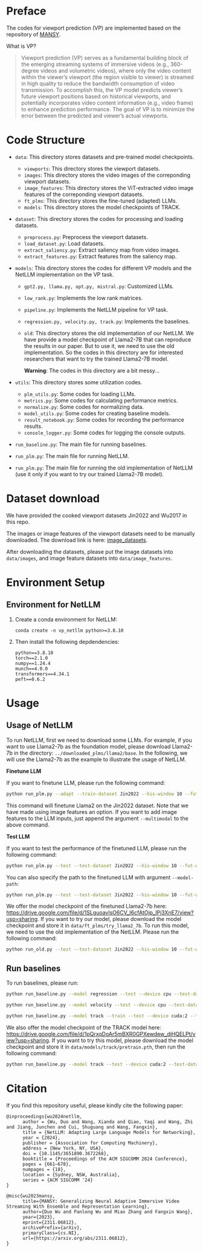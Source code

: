 # Preface
The codes for viewport prediction (VP) are implemented based on the repository of [MANSY](https://github.com/duowuyms/MANSY_ImmersiveVideoStreaming). 

What is VP?
> Viewport prediction (VP) serves as a fundamental building block of the emerging streaming systems of immersive videos (e.g., 360-degree videos and volumetric videos), where only the video content within the viewer’s viewport (the region visible to viewer) is streamed in high quality to reduce the bandwidth
consumption of video transmission. To accomplish this, the VP model predicts viewer’s future viewport positions based on historical viewports, and potentially incorporates video content information (e.g., video frame) to enhance prediction performance. The goal of VP is to minimize the error between the predicted and viewer’s actual viewports.

# Code Structure

- `data`: This directory stores datasets and pre-trained model checkpoints.
   - `viewports`: This directory stores the viewport datasets.
   - `images`: This directory stores the video images of the correponding viewport datasets.
   - `image_features`: This directory stores the ViT-extracted video image features of the correponding viewport datasets.
   - `ft_plms`: This directory stores the fine-tuned (adapted) LLMs.
   - `models`: This directory stores the model checkpoints of TRACK.

- `dataset`: This directory stores the codes for processing and loading datasets.
   - `preprocess.py`: Preprocess the viewport datasets.
   - `load_dataset.py`: Load datasets.
   - `extract_saliency.py`: Extract saliency map from video images.
   - `extract_features.py`: Extract features from the saliency map.

- `models`: This directory stores the codes for different VP models and the NetLLM implementation on the VP task.
   - `gpt2.py, llama.py, opt.py, mistral.py`: Customized LLMs.
   - `low_rank.py`: Implements the low rank matrices.
   - `pipeline.py`: Implements the NetLLM pipeline for VP task.
   - `regression.py, velocity.py, track.py`: Implements the baselines.
   - `old`: This directory stores the old implementation of our NetLLM. We have provide a model checkpoint of Llama2-7B that can reproduce the results in our paper. But to use it, we need to use the old implementation. So the codes in this directory are for interested researchers that want to try the trained Llama2-7B model. 
   
      **Warning**: The codes in this directory are a bit messy...

- `utils`: This directory stores some utilization codes.
   - `plm_utils.py`: Some codes for loading LLMs.
   - `metrics.py`: Some codes for calculating performance metrics.
   - `normalize.py`: Some codes for normalizing data.
   - `model_utils.py`: Some codes for creating baseline models.
   - `result_notebook.py`: Some codes for recording the performance results.
   - `console_logger.py`: Some codes for logging the console outputs.
- `run_baseline.py`: The main file for running baselines. 
- `run_plm.py`: The main file for running NetLLM.

- `run_plm.py`: The main file for running the old implementation of NetLLM (use it only if you want to try our trained Llama2-7B model).

# Dataset download
We have provided the cooked viewport datasets Jin2022 and Wu2017 in this repo. 

The images or image features of the viewport datasets need to be manually downloaded. The download link is here: [image_datasets](https://cuhko365-my.sharepoint.com/:f:/g/personal/223015061_link_cuhk_edu_cn/Es2wxUodbWNDvpTb0Vk3zQwBrbq4aaxTLuVVp2jUtroXsA?e=zPgYvu).

After downloading the datasets, please put the image datasets into `data/images`, and image feature datasets into `data/image_features`.

# Environment Setup
## Environment for NetLLM
1. Create a conda environment for NetLLM:

   `conda create -n vp_netllm python>=3.8.10`

2. Then install the following depdendencies:

   ```
   python==3.8.10
   torch==2.1.0
   numpy==1.24.4
   munch==4.0.0
   transformers==4.34.1
   peft==0.6.2
   ```

# Usage
## Usage of NetLLM
To run NetLLM, first we need to download some LLMs. For example, if you want to use Llama2-7b as the foundation model, please download Llama2-7b in the directory: `../downloaded_plms/llama2/base`. In the following, we will use the Llama2-7b as the example to illustrate the usage of NetLLM.

**Finetune LLM**

If you want to finetune LLM, please run the following command:
```sh
python run_plm.py --adapt --train-dataset Jin2022 --his-window 10 --fut-window 20 --plm-type llama --plm-size base --epochs 40 --bs 1 --lr 0.0002 --grad-accum-steps 32 --device cuda:0 --steps-per-valid 5000 --save-checkpoint-per-epoch 1 --rank 32 --scheduled-sampling
```
This command will finetune Llama2 on the Jin2022 dataset.
Note that we have made using image features an option. If you want to add image features to the LLM inputs, just append the argument `--multimodal` to the above command.

**Test LLM**

If you want to test the performance of the finetuned LLM, please run the following command:
```sh
python run_plm.py --test --test-dataset Jin2022 --his-window 10 --fut-window 20 --plm-type llama --plm-size base --epochs 40 --bs 1 --lr 0.0002 --grad-accum-steps 32 --device cuda:0 --steps-per-valid 5000 --save-checkpoint-per-epoch 1 --rank 32 --scheduled-sampling
```
You can also specify the path to the finetuned LLM with argument `--model-path`:
```sh
python run_plm.py --test --test-dataset Jin2022 --his-window 10 --fut-window 20 --plm-type llama --plm-size base --epochs 40 --bs 1 --lr 0.0002 --grad-accum-steps 32 --device cuda:0 --steps-per-valid 5000 --save-checkpoint-per-epoch 1 --rank 32 --scheduled-sampling --model-path you_finetune_llm_dir
```

We offer the model checkpoint of the finetuned Llama2-7b here: https://drive.google.com/file/d/1SLguoavlsO6CV_I6cfAtOjp_IPj3XnE7/view?usp=sharing. If you want to try our model, please download the model checkpoint and store it in `data/ft_plms/try_llama2_7b`. To run this model, we need to use the old implementation of the NetLLM. Please run the following command:
```sh
python run_old.py --test --test-dataset Jin2022 --his-window 10 --fut-window 20 --plm-type llama --plm-size base --epochs 40 --bs 1 --lr 0.0002 --grad-accum-steps 32 --device cuda:0 --steps-per-valid 5000 --save-checkpoint-per-epoch 1 --rank 32 --scheduled-sampling --model-path data/ft_plms/try_llama2_7b
```

## Run baselines

To run baselines, please run:
```sh
python run_baseline.py --model regression --test --device cpu --test-dataset Jin2022  --bs 64 --seed 1  --his-window 10 --fut-window 20

python run_baseline.py --model velocity --test --device cpu --test-dataset Jin2022  --bs 64 --seed 1  --his-window 10 --fut-window 20

python run_baseline.py --model track --train --test --device cuda:2 --train-dataset Jin2022 --test-dataset Jin2022 --lr 0.0005 --bs 64 --epochs 80 --seed 1 --compile --device cuda:2 --his-window 10 --fut-window 20 --dataset-frequency 5 --sample-step 15
```
We also offer the model checkpoint of the TRACK model here: https://drive.google.com/file/d/1pQrxqDoAr5mBXR0GPXewdew_diHQELPt/view?usp=sharing. If you want to try this model, please download the model checkpoint and store it in `data/models/track/pretrain.pth`, then run the following command:
```sh
python run_baseline.py --model track --test --device cuda:2 --test-dataset Jin2022 --lr 0.0005 --bs 64 --epochs 80 --seed 1 --compile --device cuda:2 --his-window 10 --fut-window 20 --dataset-frequency 5 --sample-step 15 --model-path data/models/track/pretrain.pth
```


# Citation
If you find this repository useful, please kindly cite the following paper:
```
@inproceedings{wu2024netllm,
      author = {Wu, Duo and Wang, Xianda and Qiao, Yaqi and Wang, Zhi and Jiang, Junchen and Cui, Shuguang and Wang, Fangxin},
      title = {NetLLM: Adapting Large Language Models for Networking},
      year = {2024},
      publisher = {Association for Computing Machinery},
      address = {New York, NY, USA},
      doi = {10.1145/3651890.3672268},
      booktitle = {Proceedings of the ACM SIGCOMM 2024 Conference},
      pages = {661–678},
      numpages = {18},
      location = {Sydney, NSW, Australia},
      series = {ACM SIGCOMM '24}
}

@misc{wu2023mansy,
      title={MANSY: Generalizing Neural Adaptive Immersive Video Streaming With Ensemble and Representation Learning}, 
      author={Duo Wu and Panlong Wu and Miao Zhang and Fangxin Wang},
      year={2023},
      eprint={2311.06812},
      archivePrefix={arXiv},
      primaryClass={cs.NI},
      url={https://arxiv.org/abs/2311.06812}, 
}
```
